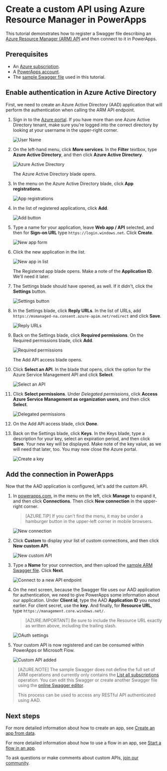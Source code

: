 <properties
	pageTitle="Create a custom API using Azure Resource Manager | Microsoft PowerApps"
	description="Learn how to create a custom API using Azure Resource Manager and add the API to PowerApps"
	services=""
    suite="powerapps"
	documentationCenter=""
	authors="camsoper"
	manager="AFTOwen"
	editor=""/>

<tags
   ms.service="powerapps"
   ms.devlang="na"
   ms.topic="article"
   ms.tgt_pltfrm="na"
   ms.workload="na"
   ms.date="10/26/2016"
   ms.author="casoper"/>


# Create a custom API using Azure Resource Manager in PowerApps

This tutorial demonstrates how to register a Swagger file describing an [Azure Resource Manager (ARM) API](https://msdn.microsoft.com/library/azure/dn790568.aspx) and then connect to it in PowerApps.

## Prerequisites

- An [Azure subscription](https://azure.microsoft.com/en-us/free/).
- A [PowerApps account](https://powerapps.microsoft.com).
- The [sample Swagger file](http://pwrappssamples.blob.core.windows.net/samples/AzureResourceManager.json) used in this tutorial.

## Enable authentication in Azure Active Directory

First, we need to create an Azure Active Directory (AAD) application that will perform the authentication when calling the ARM API endpoint.

1. Sign in to the [Azure portal](https://portal.azure.com).  If you have more than one Azure Active Directory tenant, make sure you're logged into the correct directory by looking at your username in the upper-right corner.

    ![User Name](./media/customapi-azure-resource-manager-tutorial/current-user.png)

2. On the left-hand menu, click **More services**.  In the **Filter** textbox, type **Azure Active Directory**, and then click **Azure Active Directory**.

    ![Azure Active Directory](./media/customapi-azure-resource-manager-tutorial/azureaad.png)

    The Azure Active Directory blade opens.   

3. In the menu on the Azure Active Directory blade, click **App registrations**.

    ![App registrations](./media/customapi-azure-resource-manager-tutorial/azureapplication.png)

4. In the list of registered applications, click **Add**.

    ![Add button](./media/customapi-azure-resource-manager-tutorial/add-app-btn.png)   

5. Type a name for your application, leave **Web app / API** selected, and then for **Sign-on URL** type `https://login.windows.net`.  Click **Create**.  

    ![New app form](./media/customapi-azure-resource-manager-tutorial/newapplication.png)

6. Click the new application in the list.

    ![New app in list](./media/customapi-azure-resource-manager-tutorial/newapplication2.png)

    The Registered app blade opens.  Make a note of the **Application ID**.  We'll need it later.

7. The Settings blade should have opened, as well.  If it didn't, click the **Settings** button.

    ![Settings button](./media/customapi-azure-resource-manager-tutorial/settings-btn.png)

8. In the Settings blade, click **Reply URLs**. In the list of URLs, add `https://msmanaged-na.consent.azure-apim.net/redirect` and click **Save**.

    ![Reply URLs](./media/customapi-azure-resource-manager-tutorial/reply-urls.png)

9. Back on the Settings blade, click **Required permissions**.  On the Required permissions blade, click **Add**.

    ![Required permissions](./media/customapi-azure-resource-manager-tutorial/permissions.png)

    The Add API access blade opens.

10. Click **Select an API**. In the blade that opens, click the option for the Azure Service Management API and click **Select**.

    ![Select an API](./media/customapi-azure-resource-manager-tutorial/permissions2.png)

11. Click **Select permissions**.  Under *Delegated permissions*, click **Access Azure Service Management as organization users**, and then click **Select**.

    ![Delegated permissions](./media/customapi-azure-resource-manager-tutorial/permissions3.png)

12. On the Add API access blade, click **Done**.

13. Back on the Settings blade, click **Keys**.  In the Keys blade, type a description for your key, select an expiration period, and then click **Save**.  Your new key will be displayed.  Make note of the key value, as we will need that later, too.  You may now close the Azure portal.

    ![Create a key](./media/customapi-azure-resource-manager-tutorial/configurekeys.png)

## Add the connection in PowerApps

Now that the AAD application is configured, let's add the custom API.

1. In [powerapps.com](https://web.powerapps.com), in the menu on the left, click **Manage** to expand it, and then click **Connections**. Then click **New connection** in the upper-right corner.

    >[AZURE.TIP] If you can't find the menu, it may be under a hamburger button in the upper-left corner in mobile browsers.

    ![New connection](./media/customapi-azure-resource-manager-tutorial/createnewconnection.png)

2. Click **Custom** to display your list of custom connections, and then click **New custom API**.

    ![New custom API](./media/customapi-azure-resource-manager-tutorial/connecttocustomapi.png)

3. Type a **Name** for your connection, and then upload the [sample ARM Swagger file](http://pwrappssamples.blob.core.windows.net/samples/AzureResourceManager.json).  Click **Next**.  

    ![Connect to a new API endpoint](./media/customapi-azure-resource-manager-tutorial/createcustom.png)

4. On the next screen, because the Swagger file uses our AAD application for authentication, we need to give PowerApps some information about our application.  Under **Client id**, type the AAD **Application ID** you noted earlier.  For client secret, use the **key**.  And finally, for **Resource URL**, type `https://management.core.windows.net/`.

    >[AZURE.IMPORTANT] Be sure to include the Resource URL exactly as written above, including the trailing slash.

    ![OAuth settings](./media/customapi-azure-resource-manager-tutorial/oauthsettings.png)

5. Your custom API is now registered and can be consumed within PowerApps or Microsoft Flow.

    ![Custom API added](./media/customapi-azure-resource-manager-tutorial/createdcustomapi.png)

>[AZURE.NOTE] The sample Swagger does not define the full set of ARM operations and currently only contains the [List all subscriptions](https://msdn.microsoft.com/library/azure/dn790531.aspx) operation.  You can edit this Swagger or create another Swagger file using the [online Swagger editor](http://editor.swagger.io/).
>
>This process can be used to access any RESTful API authenticated using AAD.

## Next steps

For more detailed information about how to create an app, see [Create an app from data](get-started-create-from-data.md).

For more detailed information about how to use a flow in an app, see [Start a flow in an app](using-logic-flows.md).

To ask questions or make comments about custom APIs, [join our community](https://aka.ms/powerapps-community).
